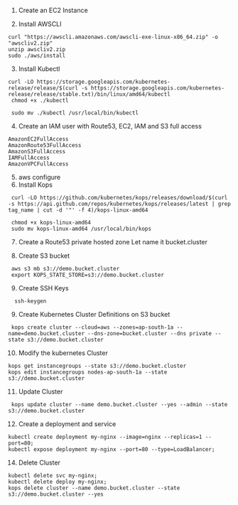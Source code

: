 1. Create an EC2 Instance


3. Install AWSCLI
```
curl "https://awscli.amazonaws.com/awscli-exe-linux-x86_64.zip" -o "awscliv2.zip"
unzip awscliv2.zip
sudo ./aws/install
```

3. Install Kubectl

```
curl -LO https://storage.googleapis.com/kubernetes-release/release/$(curl -s https://storage.googleapis.com/kubernetes-release/release/stable.txt)/bin/linux/amd64/kubectl
 chmod +x ./kubectl

 sudo mv ./kubectl /usr/local/bin/kubectl

```
4. Create an IAM user with Route53, EC2, IAM and S3 full access
```
AmazonEC2FullAccess
AmazonRoute53FullAccess
AmazonS3FullAccess
IAMFullAccess
AmazonVPCFullAccess
```
5. aws configure
6.  Install Kops
```
 curl -LO https://github.com/kubernetes/kops/releases/download/$(curl -s https://api.github.com/repos/kubernetes/kops/releases/latest | grep tag_name | cut -d '"' -f 4)/kops-linux-amd64

 chmod +x kops-linux-amd64
 sudo mv kops-linux-amd64 /usr/local/bin/kops
```
7. Create a Route53 private hosted zone
   Let name it bucket.cluster
   
8. Create S3 bucket
```
 aws s3 mb s3://demo.bucket.cluster
 export KOPS_STATE_STORE=s3://demo.bucket.cluster
```

9. Create SSH Keys
 
```
  ssh-keygen
```
     
9. Create Kubernetes Cluster Definitions on S3 bucket
```
 kops create cluster --cloud=aws --zones=ap-south-1a --name=demo.bucket.cluster --dns-zone=bucket.cluster --dns private --state s3://demo.bucket.cluster
```
10. Modify the kubernetes Cluster
```
kops get instancegroups --state s3://demo.bucket.cluster
kops edit instancegroups nodes-ap-south-1a --state s3://demo.bucket.cluster

```

11. Update Cluster
```
 kops update cluster --name demo.bucket.cluster --yes --admin --state s3://demo.bucket.cluster
```

12. Create a deployment and service
```
kubectl create deployment my-nginx --image=nginx --replicas=1 --port=80; 
kubectl expose deployment my-nginx --port=80 --type=LoadBalancer;

```
14. Delete Cluster
```
kubectl delete svc my-nginx;
kubectl delete deploy my-nginx;
kops delete cluster --name demo.bucket.cluster --state s3://demo.bucket.cluster --yes

```


